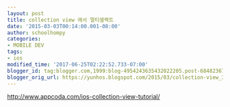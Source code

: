 ```yaml
---
layout: post
title: collection view 에서 멀티셀렉트
date: '2015-03-03T00:14:00.001-08:00'
author: schoolhompy
categories:
- MOBILE DEV
tags:
- ios
modified_time: '2017-06-25T02:22:52.733-07:00'
blogger_id: tag:blogger.com,1999:blog-4954243635432022205.post-6848236779930254252
blogger_orig_url: https://yunhos.blogspot.com/2015/03/collection-view_3.html
---
```


http://www.appcoda.com/ios-collection-view-tutorial/